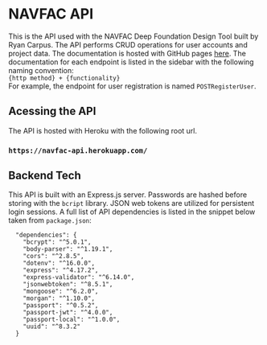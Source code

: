 # NAVFAC API
 This is the API used with the NAVFAC Deep Foundation Design Tool built by Ryan Carpus. The API performs CRUD operations for user accounts and project data. The documentation is hosted with GitHub pages [here](https://rcarpus.github.io/navfac-api/). The documentation for each endpoint is listed in the sidebar with the following naming convention:  
 `{http method} + {functionality}`  
 For example, the endpoint for user registration is named `POSTRegisterUser`.

## Acessing the API
The API is hosted with Heroku with the following root url.  
### `https://navfac-api.herokuapp.com/`
## Backend Tech
This API is built with an Express.js server. Passwords are hashed before storing with the `bcript` library. JSON web tokens are utilized for persistent login sessions. A full list of API dependencies is listed in the snippet below taken from `package.json`:
```
  "dependencies": {
    "bcrypt": "^5.0.1",
    "body-parser": "^1.19.1",
    "cors": "^2.8.5",
    "dotenv": "^16.0.0",
    "express": "^4.17.2",
    "express-validator": "^6.14.0",
    "jsonwebtoken": "^8.5.1",
    "mongoose": "^6.2.0",
    "morgan": "^1.10.0",
    "passport": "^0.5.2",
    "passport-jwt": "^4.0.0",
    "passport-local": "^1.0.0",
    "uuid": "^8.3.2"
  }
```
